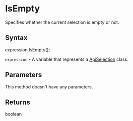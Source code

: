 # IsEmpty

Specifies whether the current selection is empty or not.

## Syntax

expression.IsEmpty();

`expression` - A variable that represents a [ApiSelection](../ApiSelection.md) class.

## Parameters

This method doesn't have any parameters.

## Returns

boolean